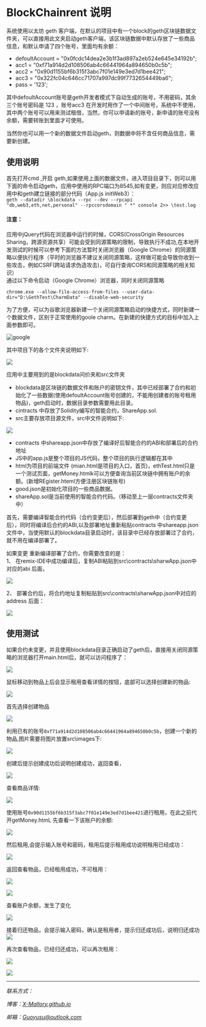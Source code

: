 # BlockChainrent 说明   
系统使用以太坊 geth 客户端，在默认的项目中有一个block的geth区块链数据文件夹，可以直接用此文夹启动geth客户端，该区块链数据中默认存放了一些商品信息，和默认申请了四个账号，里面均有余额：    

*  defoultAccount = "0x0fcdc14dea2e3b1f3ad897a2eb524e645e34192b";
*  acc1 = "0xf71a914d2d108506ab4c66441964a894650b0c5b"; 
*  acc2 = "0x90d1155bf6b315f3abc7f01e149e3ed7d1bee421";
*  acc3 = "0x322fc04c646cc71707a997dc99f7732654449ba6";
*  pass = '123';      

其中defoultAccount账号是geth开发者模式下自动生成的账号，不用密码，其余三个账号密码是 123  ，账号acc3 在开发时用作了一个中间账号，系统中不使用，其中两个账号可以用来测试租借，当然，你可以申请新的账号，新申请的账号没有余额，需要转账到里面才可使用。      

当然你也可以用一个新的数据文件启动geth，则数据中将不含任何商品信息，需要新创建。    

## 使用说明   
首先打开cmd ,开启 geth,如果使用上面的数据文件，进入项目目录下，则可以用下面的命令启动geth，应用中使用的RPC端口为8545,如有变更，则应对应修改应用中和geth建立链接的部分代码（App.js  initWeb3）：   
`geth --datadir \blockdata --rpc --dev --rpcapi "db,web3,eth,net,personal" --rpccorsdomain " *" console 2>> \test.log`      

#### 注意： 
应用中jQuery代码在浏览器中运行的时候，CORS(CrossOrigin Resources Sharing，跨源资源共享）可能会受到同源策略的限制，导致执行不成功,在本地开发测试的时候可以参考下面的方法暂时关闭浏览器（Google Chrome）的同源策略以便执行程序（平时的浏览器不建议关闭同源策略，这样做可能会导致你收到一些攻击，例如CSRF(跨站请求伪造攻击)，可自行查询CORS和同源策略的相关知识）   
通过以下命令启动（Google Chrome）浏览器，同时关闭同源策略   
``` 
chrome.exe --allow-file-access-from-files --user-data-dir="D:\GethTest\CharmData" --disable-web-security
``` 
为了方便，可以为谷歌浏览器新建一个关闭同源策略启动的快捷方式，同时新建一个数据文件，区别于正常使用的goole charm。在新建的快捷方式的目标中加入上面参数即可。     

![](./image/google.png "google")         


其中项目下的各个文件夹说明如下:       
 
![](./image/dir1.PNG )   

应用中主要用到的是blockdata问价夹和src文件夹   
    
* blockdata是区块链的数据文件和账户的密钥文件，其中已经部署了合约和初始化了一些数据(使用defoultAccount账号创建的，不能用创建者的账号租用物品)，geth启动时，数据目录参数需要用此目录。     
* cintracts 中存放了Solidity编写的智能合约，ShareApp.sol.   
* src主要存放项目源文件，src中文件说明如下:   

![](./image/dir.PNG )    
 
* contracts 中shareapp.json中存放了编译好后智能合约的ABI和部署后的合约地址   
* JS中的app.js是整个项目的JS代码，整个项目的执行逻辑都在其中   
* html为项目的前端文件 (mian.html是项目的入口，首页)，ethTest.html只是一个测试页面，getMoney.htmlk可以方便查询当前区块链中拥有账户的余额。(新增REgister.hteml方便注册区块链账号)   
* good.json是初始化项目的一些商品数据。   
* shareApp.sol是当前使用的智能合约代码。（移动至上一层contracts文件夹中）     


首先，需要编译智能合约代码（合约变更后），然后部署到geth中（合约变更后），同时将编译后合约的ABI,以及部署地址重新粘贴contracts 中shareapp.json文件中，当使用默认的blockdata目录启动时，该目录中已经存放部署过了合约，就不用在编译部署了。    
     
如果变更 重新编译部署了合约，你需要改变的是：      
1、  在remix-IDE中成功编译后，复制ABI粘贴到src\contracts\sharwApp.json中对应的abi 后面，   

![](./image/ABI.PNG )   

2、 部署合约后，将合约地址复制粘贴到src\contracts\sharwApp.json中对应的address 后面：   

![](./image/addr.PNG )

## 使用测试   

如果合约未变更，并且使用blockdata目录正确启动了geth后，直接用关闭同源策略的浏览器打开main.html后，就可以访问程序了：   

![](./image/1.png )   
  
鼠标移动到物品上后会显示租用查看详情的按钮，底部可以选择创建新的物品:   

![](./image/2.PNG )   

首先选择创建物品    

![](./image/3.png )    

利用已有的账号`0xf71a914d2d108506ab4c66441964a894650b0c5b`，创建一个新的物品,图片需要将图片放置src\images下:   

![](./image/4.png )

创建后提示创建成功后说明创建成功，返回查看，   

![](./image/5.png )   

查看商品详情:   

![](./image/6.png )   

使用账号`0x90d1155bf6b315f3abc7f01e149e3ed7d1bee421`进行租用，在此之前代开getMoney.htmL 先查看一下该账户的余额:    

![](./image/7.png )    

然后租用,会提示输入账号和密码，租用后提示租用成功说明租用已经成功：   

![](./image/8.png )    

返回查看物品，已经租用成功，不可租用：    

![](./image/99.PNG )    


![](./image/9.PNG )     

查看账户余额，发生了变化    

![](./image/10.png )

接着归还物品，会提示输入密码，确认是租用者，提示归还成功后，说明归还成功   
![](./image/11.png )   

再次查看物品，已经归还成功，可以再次租用：   

![](./image/122.PNG )   

![](./image/12.PNG )       
   

***

*联系方式：*    

*博客：[X-Mallory.github.io](https://x-mallory.github.io/)*    

*邮箱：Guoyusu@outlook.com*









